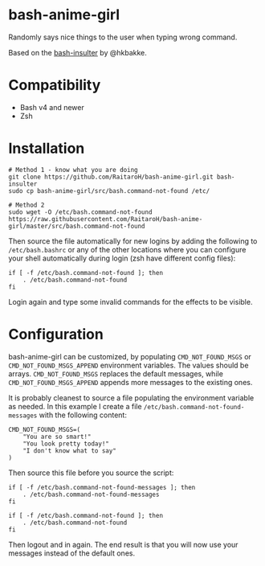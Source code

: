 # bash-anime-girl
Randomly says nice things to the user when typing wrong command.

Based on the [bash-insulter](https://github.com/hkbakke/bash-insulter) by @hkbakke.

# Compatibility
* Bash v4 and newer
* Zsh

# Installation

    # Method 1 - know what you are doing
    git clone https://github.com/RaitaroH/bash-anime-girl.git bash-insulter
    sudo cp bash-anime-girl/src/bash.command-not-found /etc/

    # Method 2
    sudo wget -O /etc/bash.command-not-found https://raw.githubusercontent.com/RaitaroH/bash-anime-girl/master/src/bash.command-not-found

Then source the file automatically for new logins by adding the following to `/etc/bash.bashrc` or any of the other locations where you can configure your shell automatically during login (zsh have different config files):
```
if [ -f /etc/bash.command-not-found ]; then
    . /etc/bash.command-not-found
fi
```
Login again and type some invalid commands for the effects to be visible.

# Configuration
bash-anime-girl can be customized, by populating `CMD_NOT_FOUND_MSGS` or `CMD_NOT_FOUND_MSGS_APPEND` environment variables. The values should be arrays. `CMD_NOT_FOUND_MSGS` replaces the default messages, while `CMD_NOT_FOUND_MSGS_APPEND` appends more messages to the existing ones.

It is probably cleanest to source a file populating the environment variable as needed. In this example I create a file `/etc/bash.command-not-found-messages` with the following content:

    CMD_NOT_FOUND_MSGS=(
        "You are so smart!"
        "You look pretty today!"
        "I don't know what to say"
    )
    
Then source this file before you source the script:
```
if [ -f /etc/bash.command-not-found-messages ]; then
    . /etc/bash.command-not-found-messages
fi

if [ -f /etc/bash.command-not-found ]; then
    . /etc/bash.command-not-found
fi
```

Then logout and in again. The end result is that you will now use your messages instead of the default ones.
